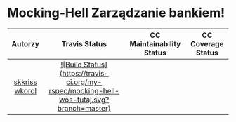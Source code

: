 # Mocking-Hell Zarządzanie bankiem!
| Autorzy | Travis Status | CC Maintainability Status | CC Coverage Status |
:--:|:--:|:--:|:--:
| [skkriss](https://github.com/skkriss) [wkorol](https://github.com/wkorol) | [![Build Status] (https://travis-ci.org/my-rspec/mocking-hell-wos-tutaj.svg?branch=master)](https://travis-ci.org/my-rspec/mocking-hell-wos-tutaj) |


